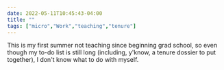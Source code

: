 ---date: 2022-05-11T10:45:43-04:00title: ""tags: ["micro","Work","teaching","tenure"]---This is my first summer not teaching since beginning grad school, so even though my to-do list is still long (including, y'know, a tenure dossier to put together), I don't know what to do with myself.
